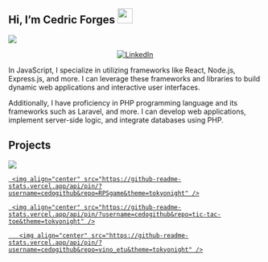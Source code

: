 ## Hi, I’m Cedric Forges <img src = "https://raw.githubusercontent.com/MartinHeinz/MartinHeinz/master/wave.gif" width = 30px> 
<p>
  <a href="https://github.com/DenverCoder1/readme-typing-svg"><img src="https://readme-typing-svg.herokuapp.com?&font=IBM+Plex+Sans&color=abcdef&size=20&lines=Welcome+to+my+GitHub+Profile!;I'm+a+Web+Developer;" /></a>
</p>

<p align ="center">
 


   <a href="https://www.linkedin.com/in/cedric-forges/" target="_blank">
    <img alt="LinkedIn" src="https://img.shields.io/badge/LinkedIn-0077B5?style=for-the-badge&logo=linkedin&logoColor=white">
  </a>   
 
  </p>


<p >In JavaScript, I specialize in utilizing frameworks like React, Node.js, Express.js, and more. I can leverage these frameworks and libraries to build dynamic web applications and interactive user interfaces.

Additionally, I have proficiency in PHP programming language and its frameworks such as Laravel, and more. I can develop web applications, implement server-side logic, and integrate databases using PHP.
</p>


## Projects

<a href="https://github.com/cedogithub/library-app">

  <!-- Change the `github-readme-stats.anuraghazra1.vercel.app` to `github-readme-stats.vercel.app`  -->
   <img align="center" src="https://github-readme-stats.vercel.app/api/pin/?username=cedogithub&repo=library-app&theme=tokyonight" />
</a>  

<a href="https://github.com/cedogithub/RPSgame">

  <!-- Change the `github-readme-stats.anuraghazra1.vercel.app` to `github-readme-stats.vercel.app`  -->
     <img align="center" src="https://github-readme-stats.vercel.app/api/pin/?username=cedogithub&repo=RPSgame&theme=tokyonight" />


</a> 
<a href="https://github.com/cedogithub/tic-tac-toe">

  <!-- Change the `github-readme-stats.anuraghazra1.vercel.app` to `github-readme-stats.vercel.app`  -->
     <img align="center" src="https://github-readme-stats.vercel.app/api/pin/?username=cedogithub&repo=tic-tac-toe&theme=tokyonight" />

</a> 
<a href="https://github.com/cedogithub/vino_etu">

  <!-- Change the `github-readme-stats.anuraghazra1.vercel.app` to `github-readme-stats.vercel.app`  -->
       <img align="center" src="https://github-readme-stats.vercel.app/api/pin/?username=cedogithub&repo=vino_etu&theme=tokyonight" />


</a> 

<br/>
